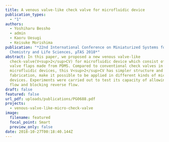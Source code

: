 ```yaml
---
title: A venous valve-like check valve for microfluidic device
publication_types:
  - "1"
authors:
  - Yoshiharu Bessho
  - admin
  - Kaoru Uesugi
  - Keisuke Morishima
publication: "*22nd International Conference on Miniaturized Systems for
  Chemistry and Life Sciences, µTAS 2018*"
abstract: In this paper, we proposed a new venous valve-like
  check-valve(V<sup>2</sup>CV) for microfluidic device which consist of two
  valve flaps made from PDMS. Compared to conventional check valves in
  microfluidic devices, this V<sup>2</sup>CV has simpler structure and easier
  fabrication, make it possible to be applied in different kinds of microfluidic
  devices. Experiments were carried out to test its capacity of allowing forward
  flow and blocking reverse flow.
draft: false
featured: false
url_pdf: uploads/publications/PG0688.pdf
projects:
  - venous-valve-like-micro-check-valve
image:
  filename: featured
  focal_point: Smart
  preview_only: false
date: 2018-10-27T00:18:40.144Z
---
```


